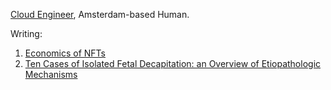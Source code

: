 [Cloud Engineer](https://www.linkedin.com/in/tomrijntjes/), Amsterdam-based Human.


Writing:

1. [Economics of NFTs](01-economics-of-nfts.md)
1. [Ten Cases of Isolated Fetal Decapitation: an Overview of Etiopathologic Mechanisms](02-isolated-fetal-decapitation.md)
